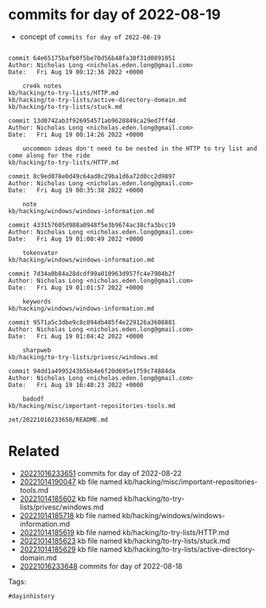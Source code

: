# commits for day of 2022-08-19

- concept of `commits for day of 2022-08-19`

```

commit 64e65175bafb0f5be70d56b48fa30f31d0891051
Author: Nicholas Long <nicholas.eden.long@gmail.com>
Date:   Fri Aug 19 00:12:36 2022 +0000

    cre4k notes
kb/hacking/to-try-lists/HTTP.md
kb/hacking/to-try-lists/active-directory-domain.md
kb/hacking/to-try-lists/stuck.md

commit 13d0742ab3f926954571ab9628849ca29ed7ff4d
Author: Nicholas Long <nicholas.eden.long@gmail.com>
Date:   Fri Aug 19 00:14:26 2022 +0000

    uncommon ideas don't need to be nested in the HTTP to try list and come along for the ride
kb/hacking/to-try-lists/HTTP.md

commit 8c9ed078e0d49c64ad8c29ba1d6a72d0cc2d9897
Author: Nicholas Long <nicholas.eden.long@gmail.com>
Date:   Fri Aug 19 00:35:38 2022 +0000

    note
kb/hacking/windows/windows-information.md

commit 433157605d988a0948f5e3b9674ac38cfa3bcc19
Author: Nicholas Long <nicholas.eden.long@gmail.com>
Date:   Fri Aug 19 01:00:49 2022 +0000

    tokenvator
kb/hacking/windows/windows-information.md

commit 7d34a0b84a28dcdf99a010963d957fc4e7904b2f
Author: Nicholas Long <nicholas.eden.long@gmail.com>
Date:   Fri Aug 19 01:01:57 2022 +0000

    keywords
kb/hacking/windows/windows-information.md

commit 9571a5c3dbe9c8c094db485f4e229126a3608881
Author: Nicholas Long <nicholas.eden.long@gmail.com>
Date:   Fri Aug 19 01:04:42 2022 +0000

    sharpweb
kb/hacking/to-try-lists/privesc/windows.md

commit 94dd1a4995243b5bb4e6f20d695e1f59c74884da
Author: Nicholas Long <nicholas.eden.long@gmail.com>
Date:   Fri Aug 19 16:40:23 2022 +0000

    badodf
kb/hacking/misc/important-repositories-tools.md
```

` zet/20221016233650/README.md `

# Related

- [20221016233651](/zet/20221016233651/README.md) commits for day of 2022-08-22
- [20221014190047](/zet/20221014190047/README.md) kb file named kb/hacking/misc/important-repositories-tools.md
- [20221014185602](/zet/20221014185602/README.md) kb file named kb/hacking/to-try-lists/privesc/windows.md
- [20221014185718](/zet/20221014185718/README.md) kb file named kb/hacking/windows/windows-information.md
- [20221014185619](/zet/20221014185619/README.md) kb file named kb/hacking/to-try-lists/HTTP.md
- [20221014185623](/zet/20221014185623/README.md) kb file named kb/hacking/to-try-lists/stuck.md
- [20221014185629](/zet/20221014185629/README.md) kb file named kb/hacking/to-try-lists/active-directory-domain.md
- [20221016233648](/zet/20221016233648/README.md) commits for day of 2022-08-18

Tags:

    #dayinhistory
